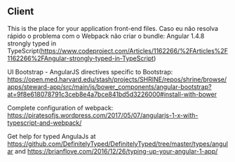 ## Client

This is the place for your application front-end files.
Caso eu não resolva rápido o problema com o Webpack não criar o bundle:
Angular 1.4.8 strongly typed in TypeScript(https://www.codeproject.com/Articles/1162266/%2FArticles%2F1162266%2FAngular-strongly-typed-in-TypeScript)

UI Bootstrap - AngularJS directives specific to Bootstrap:
https://open.med.harvard.edu/stash/projects/SHRINE/repos/shrine/browse/apps/steward-app/src/main/js/bower_components/angular-bootstrap?at=9f8e618078791c3ceb8e4a7bce841bd5d3226000#install-with-bower


Complete configuration of webpack:
https://piratesofjs.wordpress.com/2017/05/07/angularjs-1-x-with-typescript-and-webpack/


Get help for typed AngulaJs at https://github.com/DefinitelyTyped/DefinitelyTyped/tree/master/types/angular  and  https://brianflove.com/2016/12/26/typing-up-your-angular-1-app/
